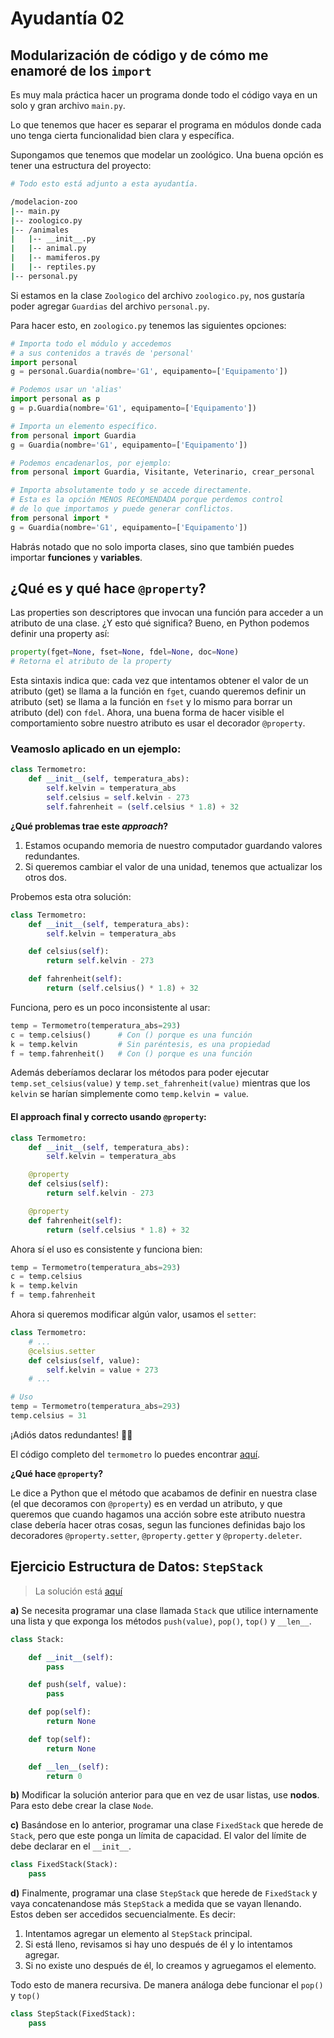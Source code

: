 # Ayudantía 02
## Modularización de código y de cómo me enamoré de los `import`
Es muy mala práctica hacer un programa donde todo el código vaya en un solo y gran archivo `main.py`.

Lo que tenemos que hacer es separar el programa en módulos donde cada uno tenga cierta funcionalidad bien clara y específica.

Supongamos que tenemos que modelar un zoológico. Una buena opción es tener una estructura del proyecto:

```sh
# Todo esto está adjunto a esta ayudantía.

/modelacion-zoo
|-- main.py
|-- zoologico.py
|-- /animales
|   |-- __init__.py
|   |-- animal.py
|   |-- mamiferos.py
|   |-- reptiles.py
|-- personal.py
```

Si estamos en la clase `Zoologico` del archivo `zoologico.py`, nos gustaría poder agregar `Guardias` del archivo `personal.py`.

Para hacer esto, en `zoologico.py` tenemos las siguientes opciones:

```python
# Importa todo el módulo y accedemos
# a sus contenidos a través de 'personal'
import personal
g = personal.Guardia(nombre='G1', equipamento=['Equipamento'])

# Podemos usar un 'alias'
import personal as p
g = p.Guardia(nombre='G1', equipamento=['Equipamento'])
```

```python
# Importa un elemento específico.
from personal import Guardia
g = Guardia(nombre='G1', equipamento=['Equipamento'])

# Podemos encadenarlos, por ejemplo:
from personal import Guardia, Visitante, Veterinario, crear_personal
```

```python
# Importa absolutamente todo y se accede directamente.
# Esta es la opción MENOS RECOMENDADA porque perdemos control
# de lo que importamos y puede generar conflictos.
from personal import *
g = Guardia(nombre='G1', equipamento=['Equipamento'])
```

Habrás notado que no solo importa clases, sino que también puedes importar **funciones** y **variables**.

## ¿Qué es y qué hace `@property`?
Las properties son descriptores que invocan una función para acceder a un atributo de una clase. ¿Y esto qué significa? Bueno, en Python podemos definir una property así:

```python
property(fget=None, fset=None, fdel=None, doc=None)
# Retorna el atributo de la property
```

Esta sintaxis indica que: cada vez que intentamos obtener el valor de un atributo (get) se llama a la función en `fget`, cuando queremos definir un atributo (set) se llama a la función en `fset` y lo mismo para borrar un atributo (del) con `fdel`. Ahora, una buena forma de hacer visible el comportamiento sobre nuestro atributo es usar el decorador `@property`.

### Veamoslo aplicado en un ejemplo:

```python
class Termometro:
    def __init__(self, temperatura_abs):
        self.kelvin = temperatura_abs
        self.celsius = self.kelvin - 273
        self.fahrenheit = (self.celsius * 1.8) + 32
```

**¿Qué problemas trae este _approach_?**
1. Estamos ocupando memoria de nuestro computador guardando valores redundantes.
2. Si queremos cambiar el valor de una unidad, tenemos que actualizar los otros dos.

Probemos esta otra solución:

```python
class Termometro:
    def __init__(self, temperatura_abs):
        self.kelvin = temperatura_abs

    def celsius(self):
        return self.kelvin - 273

    def fahrenheit(self):
        return (self.celsius() * 1.8) + 32
```

Funciona, pero es un poco inconsistente al usar:

```python
temp = Termometro(temperatura_abs=293)
c = temp.celsius()      # Con () porque es una función
k = temp.kelvin         # Sin paréntesis, es una propiedad
f = temp.fahrenheit()   # Con () porque es una función
```

Además deberíamos declarar los métodos para poder ejecutar `temp.set_celsius(value)` y `temp.set_fahrenheit(value)` mientras que los `kelvin` se harían simplemente como `temp.kelvin = value`.

#### El approach final y correcto usando `@property`:

```python
class Termometro:
    def __init__(self, temperatura_abs):
        self.kelvin = temperatura_abs

    @property
    def celsius(self):
        return self.kelvin - 273

    @property
    def fahrenheit(self):
        return (self.celsius * 1.8) + 32
```

Ahora sí el uso es consistente y funciona bien:

```python
temp = Termometro(temperatura_abs=293)
c = temp.celsius
k = temp.kelvin
f = temp.fahrenheit
```

Ahora si queremos modificar algún valor, usamos el `setter`:

```python
class Termometro:
    # ...
    @celsius.setter
    def celsius(self, value):
        self.kelvin = value + 273
    # ...

# Uso
temp = Termometro(temperatura_abs=293)
temp.celsius = 31
```

¡Adiós datos redundantes! 👋😄

El código completo del `termometro` lo puedes encontrar [aquí](termometro.py).

**¿Qué hace `@property`?**

Le dice a Python que el método que acabamos de definir en nuestra clase (el que decoramos con `@property`) es en verdad un atributo, y que queremos que cuando hagamos una acción sobre este atributo nuestra clase debería hacer otras cosas, segun las funciones definidas bajo los decoradores `@property.setter`, `@property.getter` y `@property.deleter`.

## Ejercicio Estructura de Datos: `StepStack`

> La solución está [aquí](stepstack/solucion.py)

**a)** Se necesita programar una clase llamada `Stack` que utilice internamente una lista y que exponga los métodos `push(value)`, `pop()`, `top()` y `__len__`.

```python
class Stack:

    def __init__(self):
        pass

    def push(self, value):
        pass

    def pop(self):
        return None

    def top(self):
        return None

    def __len__(self):
        return 0
```

**b)** Modificar la solución anterior para que en vez de usar listas, use **nodos**. Para esto debe crear la clase `Node`.

**c)** Basándose en lo anterior, programar una clase `FixedStack` que herede de `Stack`, pero que este ponga un límita de capacidad. El valor del límite de debe declarar en el `__init__`.

```python
class FixedStack(Stack):
    pass
```

**d)** Finalmente, programar una clase `StepStack` que herede de `FixedStack` y vaya concatenandose más `StepStack` a medida que se vayan llenando. Estos deben ser accedidos secuencialmente. Es decir:
1. Intentamos agregar un elemento al `StepStack` principal.
2. Si está lleno, revisamos si hay uno después de él y lo intentamos agregar.
3. Si no existe uno después de él, lo creamos y agruegamos el elemento.

Todo esto de manera recursiva. De manera análoga debe funcionar el `pop()` y `top()`

```python
class StepStack(FixedStack):
    pass
```
